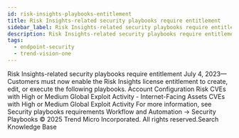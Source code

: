 ```yaml
---
id: risk-insights-playbooks-entitlement
title: Risk Insights-related security playbooks require entitlement
sidebar_label: Risk Insights-related security playbooks require entitlement
description: Risk Insights-related security playbooks require entitlement
tags:
  - endpoint-security
  - trend-vision-one
---
```


 Risk Insights-related security playbooks require entitlement July 4, 2023—Customers must now enable the Risk Insights license entitlement to create, edit, or execute the following playbooks. Account Configuration Risk CVEs with High or Medium Global Exploit Activity - Internet-Facing Assets CVEs with High or Medium Global Exploit Activity For more information, see Security playbooks requirements Workflow and Automation → Security Playbooks © 2025 Trend Micro Incorporated. All rights reserved.Search Knowledge Base